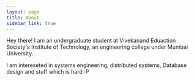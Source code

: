 ```yaml
---
layout: page
title: About
sidebar_link: true
---
```


<p class="message">
  Hey there! I am an undergraduate student at Vivekanand Eduaction Society's Institute of Technology, an engineering college under Mumbai University.
</p>

I am intereseted in systems engineering, distributed systems, Database design and stuff which is hard :P

